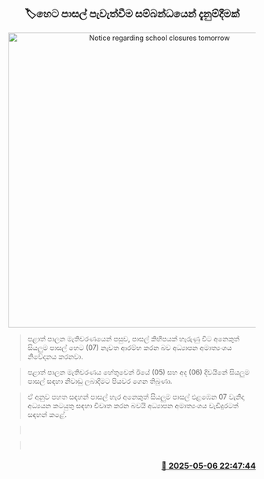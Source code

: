 <p align='center'><b><h2 align='center' title='Notice regarding school closures tomorrow'>🏷හෙට පාසල් පැවැත්වීම සම්බන්ධයෙන් දැනුම්දීමක්</h2></b></p>
<p align='center'><img src='https://helakuru.sgp1.cdn.digitaloceanspaces.com/esana/images/lib/school-students[1].jpg' width='600' alt='Notice regarding school closures tomorrow'></p>

> පළාත් පාලන මැතිවරණයෙන් පසුව, පාසල් කිහිපයක් හැරුණු විට අනෙකුත් සියලුම පාසල් හෙට (07) නැවත ආරම්භ කරන බව අධ්‍යාපන අමාත්‍යංශය නිවේදනය කරනවා.

> පළාත් පාලන මැතිවරණය හේතුවෙන් ඊයේ (05) සහ අද (06) දිවයිනේ සියලුම පාසල් සඳහා නිවාඩු ලබාදීමට පියවර ගෙන තිබුණා.

> ඒ අනුව පහත සඳහන් පාසල් හැර අනෙකුත් සියලුම පාසල් එළඹෙන 07 වැනිදා අධ්‍යයන කටයුතු සඳහා විවෘත කරන බවයි අධ්‍යාපන අමාත්‍යංශය වැඩිදුරටත් සඳහන් කළේ.

>  

>  



<h3 align='right'><a href='https://www.helakuru.lk/esana/p/109873/'>📅 2025-05-06 22:47:44</a></h3>

